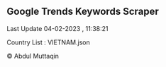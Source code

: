 

## Google Trends Keywords Scraper 
 
Last Update 04-02-2023 , 11:38:21

Country List :
VIETNAM.json



© Abdul Muttaqin 
